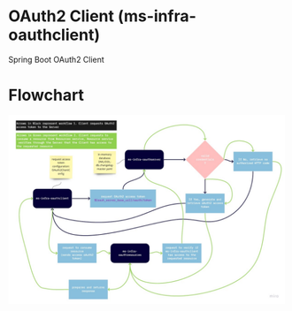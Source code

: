 # OAuth2 Client (ms-infra-oauthclient)
 Spring Boot OAuth2 Client

# Flowchart
<img src="/docs/images/OAuth2_Example.jpg" alt="Flowchart" width="500"/>